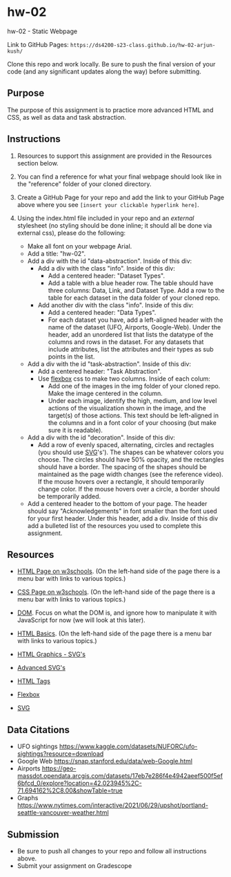 # hw-02
hw-02 - Static Webpage

Link to GitHub Pages: `https://ds4200-s23-class.github.io/hw-02-arjun-kush/`

Clone this repo and work locally. Be sure to push the final version of your code (and any significant updates along the way) before submitting. 

## Purpose

The purpose of this assignment is to practice more advanced HTML and CSS, as well as data and task abstraction.  

## Instructions

1. Resources to support this assignment are provided in the Resources section below.  

1. You can find a reference for what your final webpage should look like in the "reference" folder of your cloned directory. 

1. Create a GitHub Page for your repo and add the link to your GitHub Page above where you see `[insert your clickable hyperlink here]`. 

1. Using the index.html file included in your repo and an *external* stylesheet (no styling should be done inline; it should all be done via external css), please do the following: 

   - Make all font on your webpage Arial. 
   - Add a title: "hw-02".
   - Add a div with the id "data-abstraction". Inside of this div:
      - Add a div with the class "info". Inside of this div: 
         - Add a centered header: "Dataset Types".
         - Add a table with a blue header row. The table should have three columns: Data, Link, and Dataset Type. Add a row to the table for each dataset in the data folder of your cloned repo. 
      - Add another div with the class "info". Inside of this div:
         - Add a centered header: "Data Types". 
         - For each dataset you have, add a left-aligned header with the name of the dataset (UFO, Airports, Google-Web). Under the header, add an unordered list that lists the datatype of the columns and rows in the dataset. For any datasets that include attributes, list the attributes and their types as sub points in the list. 
   - Add a div with the id "task-abstraction". Inside of this div: 
      - Add a centered header: "Task Abstraction". 
      - Use [flexbox](https://css-tricks.com/snippets/css/a-guide-to-flexbox/) css to make two columns. Inside of each colum:
         - Add one of the images in the img folder of your cloned repo. Make the image centered in the column. 
         - Under each image, identify the high, medium, and low level actions of the visualization shown in the image, and the target(s) of those actions. This text should be left-aligned in the columns and in a font color of your choosing (but make sure it is readable).  
   - Add a div with the id "decoration". Inside of this div:
      - Add a row of evenly spaced, alternating, circles and rectagles (you should use [SVG](https://www.w3schools.com/graphics/svg_intro.asp)'s'). The shapes can be whatever colors you choose. The circles should have 50% opacity, and the rectangles should have a border. The spacing of the shapes should be maintained as the page width changes (see the reference video). If the mouse hovers over a rectangle, it should temporarily change color. If the mouse hovers over a circle, a border should be temporarily added.        
   - Add a centered header to the bottom of your page. The header should say "Acknowledgements" in font smaller than the font used for your first header. Under this header, add a div. Inside of this div add a bulleted list of the resources you used to complete this assignment.  

## Resources 

* [HTML Page on w3schools](https://www.w3schools.com/html/default.asp). (On the left-hand side of the page there is a menu bar with links to various topics.) 

* [CSS Page on w3schools](https://www.w3schools.com/css/default.asp). (On the left-hand side of the page there is a menu bar with links to various topics.) 

* [DOM](https://www.geeksforgeeks.org/dom-document-object-model/). Focus on what the DOM is, and ignore how to manipulate it with JavaScript for now (we will look at this later).

* [HTML Basics](https://www.geeksforgeeks.org/html-introduction/?ref=lbp). (On the left-hand side of the page there is a menu bar with links to various topics.) 

* [HTML Graphics - SVG's](https://www.geeksforgeeks.org/html-svg-basics/?ref=lbp)

* [Advanced SVG's](https://learn-the-web.algonquindesign.ca/topics/advanced-svg/)

* [HTML Tags](https://www.geeksforgeeks.org/html-tags-complete-reference/?ref=lbp)

* [Flexbox](https://css-tricks.com/snippets/css/a-guide-to-flexbox/)

* [SVG](https://www.w3schools.com/graphics/svg_intro.asp)

## Data Citations 

* UFO sightings https://www.kaggle.com/datasets/NUFORC/ufo-sightings?resource=download 
* Google Web https://snap.stanford.edu/data/web-Google.html 
* Airports https://geo-massdot.opendata.arcgis.com/datasets/17eb7e286f4e4942aeef500f5ef6bfcd_0/explore?location=42.023945%2C-71.694162%2C8.00&showTable=true 
* Graphs https://www.nytimes.com/interactive/2021/06/29/upshot/portland-seattle-vancouver-weather.html 

## Submission

* Be sure to push all changes to your repo and follow all instructions above. 
* Submit your assignment on Gradescope  
